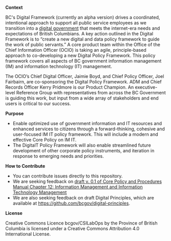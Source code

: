 **Context**

BC's Digital Framework (currently an alpha version) drives a coordinated, intentional approach to support all public service employees as we transition into a [digital government](https://digital.gov.bc.ca/) that meets the internet-era needs and expectations of British Columbians. A key action outlined in the Digital Framework is to “create a new digital and data policy framework to guide the work of public servants.” A core product team within the Office of the Chief Information Officer (OCIO) is taking an agile, principle-based approach to co-developing a new Digital Policy Framework. This policy framework covers all aspects of BC government information management (IM) and information technology (IT) management.

The OCIO’s Chief Digital Officer, Jaimie Boyd, and Chief Policy Officer, Joel Fairbairn, are co-sponsoring the Digital Policy Framework. ADM and Chief Records Officer Kerry Pridmore is our Product Champion. An executive-level Reference Group with representatives from across the BC Government is guiding this work, but input from a wide array of stakeholders and end users is critical to our success.

**Purpose**

- Enable optimized use of government information and IT resources and enhanced services to citizens through a forward-thinking, cohesive and user-focused IM IT policy framework. This will include a modern and effective Core Policy on IM IT.
- The DigitalT Policy Framework will also enable streamlined future development of other corporate policy instruments, and iteration in response to emerging needs and priorities.

**How to Contribute**

- You can contribute issues directly to this repository.
- We are seeking feedback on [draft v. 0.1 of Core Policy and Procedures Manual Chapter 12: Information Management and Information Technology Management](CPPM-Chapter12)
- We are also seeking feedback on draft Digital Principles, which are available at https://github.com/bcgov/digital-principles.

**License**

Creative Commons Licence
bcgov/CSILabOps by the Province of British Columbia is licensed under a Creative Commons Attribution 4.0 International License.
